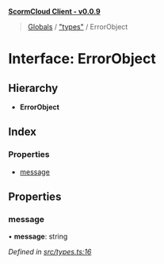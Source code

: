 **[ScormCloud Client - v0.0.9](../README.md)**

> [Globals](../globals.md) / ["types"](../modules/_types_.md) / ErrorObject

# Interface: ErrorObject

## Hierarchy

- **ErrorObject**

## Index

### Properties

- [message](_types_.errorobject.md#message)

## Properties

### message

• **message**: string

_Defined in [src/types.ts:16](https://github.com/distributhor/scormcloud-client/blob/1246aed/src/types.ts#L16)_
